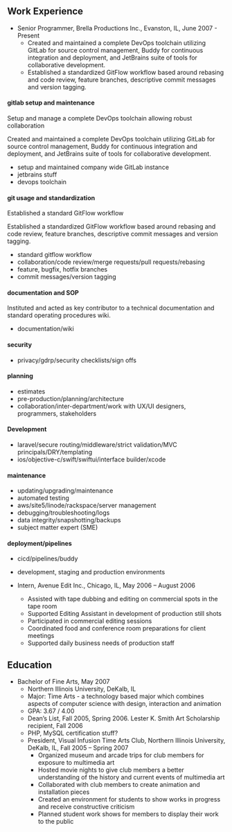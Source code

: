 ## Work Experience
- Senior Programmer, Brella Productions Inc., Evanston, IL, June 2007 - Present
  - Created and maintained a complete DevOps toolchain utilizing GitLab for source control management, Buddy for continuous integration and deployment, and JetBrains suite of tools for collaborative development.
  - Established a standardized GitFlow workflow based around rebasing and code review, feature branches, descriptive commit messages and version tagging.

#### gitlab setup and maintenance
Setup and manage a complete DevOps toolchain allowing robust collaboration

Created and maintained a complete DevOps toolchain utilizing GitLab for source control management, Buddy for continuous integration and deployment, and JetBrains suite of tools for collaborative development.

- setup and maintained company wide GitLab instance
- jetbrains stuff
- devops toolchain

#### git usage and standardization
Established a standard GitFlow workflow 

Established a standardized GitFlow workflow based around rebasing and code review, feature branches, descriptive commit messages and version tagging.

- standard gitflow workflow
- collaboration/code review/merge requests/pull requests/rebasing
- feature, bugfix, hotfix branches
- commit messages/version tagging
  
#### documentation and SOP
Instituted and acted as key contributor to a technical documentation and standard operating procedures wiki.

- documentation/wiki

#### security
- privacy/gdrp/security checklists/sign offs

#### planning
- estimates
- pre-production/planning/architecture
- collaboration/inter-department/work with UX/UI designers, programmers, stakeholders

#### Development
- laravel/secure routing/middleware/strict validation/MVC principals/DRY/templating
- ios/objective-c/swift/swiftui/interface builder/xcode


#### maintenance
- updating/upgrading/maintenance
- automated testing
- aws/site5/linode/rackspace/server management
- debugging/troubleshooting/logs
- data integrity/snapshotting/backups
- subject matter expert (SME)


#### deployment/pipelines
- cicd/pipelines/buddy
- development, staging and production environments


- Intern, Avenue Edit Inc., Chicago, IL, May 2006 – August 2006
  - Assisted with tape dubbing and editing on commercial spots in the tape room
  - Supported Editing Assistant in development of production still shots
  - Participated in commercial editing sessions
  - Coordinated food and conference room preparations for client meetings
  - Supported daily business needs of production staff

## Education
- Bachelor of Fine Arts, May 2007
  - Northern Illinois University, DeKalb, IL
  - Major: Time Arts - a technology based major which combines aspects of computer science with design, interaction and animation
  - GPA: 3.67 / 4.00
  - Dean’s List, Fall 2005, Spring 2006. Lester K. Smith Art Scholarship recipient, Fall 2006
  - PHP, MySQL certification stuff?
  - President, Visual Infusion Time Arts Club, Northern Illinois University, DeKalb, IL, Fall 2005 – Spring 2007
    - Organized museum and arcade trips for club members for exposure to multimedia art 
    - Hosted movie nights to give club members a better understanding of the history and current events of multimedia art
    - Collaborated with club members to create animation and installation pieces
    - Created an environment for students to show works in progress and receive constructive criticism
    - Planned student work shows for members to display their work to the public
